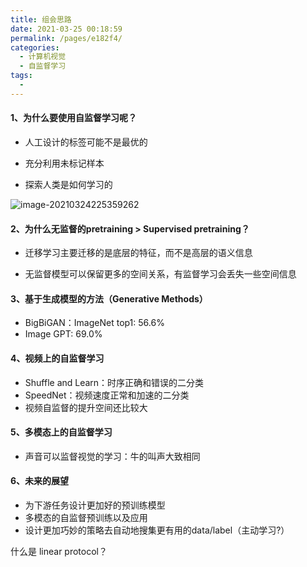 ```yaml
---
title: 组会思路
date: 2021-03-25 00:18:59
permalink: /pages/e182f4/
categories:
  - 计算机视觉
  - 自监督学习
tags:
  - 
---
```

#### 1、为什么要使用自监督学习呢？

- 人工设计的标签可能不是最优的

- 充分利用未标记样本
- 探索人类是如何学习的

![image-20210324225359262](https://muyun-blog-pic.oss-cn-shanghai.aliyuncs.com/picgo/image-20210324225359262.png)

#### 2、为什么无监督的pretraining > Supervised pretraining？

- 迁移学习主要迁移的是底层的特征，而不是高层的语义信息

- 无监督模型可以保留更多的空间关系，有监督学习会丢失一些空间信息

#### 3、基于生成模型的方法（Generative Methods）

- BigBiGAN：ImageNet top1: 56.6%
- Image GPT: 69.0%

#### 4、视频上的自监督学习

- Shuffle and Learn：时序正确和错误的二分类
- SpeedNet：视频速度正常和加速的二分类
- 视频自监督的提升空间还比较大

#### 5、多模态上的自监督学习

- 声音可以监督视觉的学习：牛的叫声大致相同

#### 6、未来的展望

- 为下游任务设计更加好的预训练模型
- 多模态的自监督预训练以及应用
- 设计更加巧妙的策略去自动地搜集更有用的data/label（主动学习?）



什么是 linear protocol？

